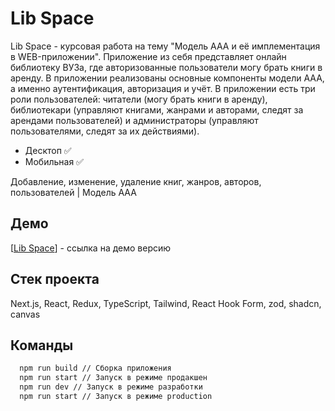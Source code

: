 
# Lib Space

Lib Space - курсовая работа на тему "Модель ААА и её имплементация в WEB-приложении". Приложение из себя представляет онлайн библиотеку ВУЗа, где авторизованные пользователи могу брать книги в аренду. В приложении реализованы основные компоненты модели ААА, а именно аутентификация, авторизация и учёт. В приложении есть три роли пользователей: читатели (могу брать книги в аренду), библиотекари (управляют книгами, жанрами и авторами, следят за арендами пользователей) и администраторы (управляют пользователями, следят за их действиями).

- Десктоп ✅
- Мобильная ✅

Добавление, изменение, удаление книг, жанров, авторов, пользователей | Модель ААА


## Демо

[[Lib Space](https://libspace-gosudarev.ru/)] - ссылка на демо версию


## Стек проекта
Next.js, React, Redux, TypeScript, Tailwind, React Hook Form, zod, shadcn, canvas


## Команды


```bash
  npm run build // Сборка приложения
  npm run start // Запуск в режиме продакшен
  npm run dev // Запуск в режиме разработки
  npm run start // Запуск в режиме production
```




